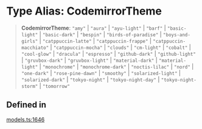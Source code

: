 # Type Alias: CodemirrorTheme

> **CodemirrorTheme**: `"amy"` \| `"aura"` \| `"ayu-light"` \| `"barf"` \| `"basic-light"` \| `"basic-dark"` \| `"bespin"` \| `"birds-of-paradise"` \| `"boys-and-girls"` \| `"catppuccin-latte"` \| `"catppuccin-frappe"` \| `"catppuccin-macchiato"` \| `"catppuccin-mocha"` \| `"clouds"` \| `"cm-light"` \| `"cobalt"` \| `"cool-glow"` \| `"dracula"` \| `"espresso"` \| `"github-dark"` \| `"github-light"` \| `"gruvbox-dark"` \| `"gruvbox-light"` \| `"material-dark"` \| `"material-light"` \| `"monochrome"` \| `"monochrome-dark"` \| `"noctis-lilac"` \| `"nord"` \| `"one-dark"` \| `"rose-pine-dawn"` \| `"smoothy"` \| `"solarized-light"` \| `"solarized-dark"` \| `"tokyo-night"` \| `"tokyo-night-day"` \| `"tokyo-night-storm"` \| `"tomorrow"`

## Defined in

[models.ts:1646](https://github.com/live-codes/livecodes/blob/bee85b9d53399ef60fcc2e01c3d8b1862b2acaee/src/sdk/models.ts#L1646)